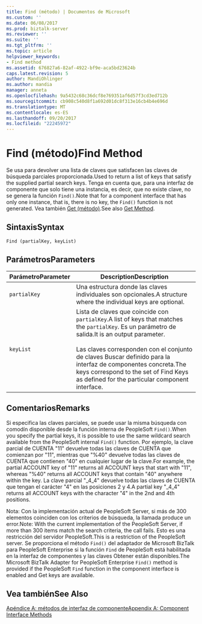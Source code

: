 ```yaml
---
title: Find (método) | Documentos de Microsoft
ms.custom: ''
ms.date: 06/08/2017
ms.prod: biztalk-server
ms.reviewer: ''
ms.suite: ''
ms.tgt_pltfrm: ''
ms.topic: article
helpviewer_keywords:
- Find method
ms.assetid: 676827a6-82af-4922-bf9e-aca5bd23624b
caps.latest.revision: 5
author: MandiOhlinger
ms.author: mandia
manager: anneta
ms.openlocfilehash: 9a5432c68c36dcf8e769351af6d57f3cd3ed712b
ms.sourcegitcommit: cb908c540d8f1a692d01dc8f313e16cb4b4e696d
ms.translationtype: MT
ms.contentlocale: es-ES
ms.lasthandoff: 09/20/2017
ms.locfileid: "22245972"
---
```

# <a name="find-method"></a><span data-ttu-id="9cf27-102">Find (método)</span><span class="sxs-lookup"><span data-stu-id="9cf27-102">Find Method</span></span>
<span data-ttu-id="9cf27-103">Se usa para devolver una lista de claves que satisfacen las claves de búsqueda parciales proporcionada.</span><span class="sxs-lookup"><span data-stu-id="9cf27-103">Used to return a list of keys that satisfy the supplied partial search keys.</span></span> <span data-ttu-id="9cf27-104">Tenga en cuenta que, para una interfaz de componente que solo tiene una instancia, es decir, que no existe clave, no se genera la función `Find()`.</span><span class="sxs-lookup"><span data-stu-id="9cf27-104">Note that for a component interface that has only one instance, that is, there is no key, the `Find()` function is not generated.</span></span> <span data-ttu-id="9cf27-105">Vea también [Get (método)](../core/get-method.md).</span><span class="sxs-lookup"><span data-stu-id="9cf27-105">See also [Get Method](../core/get-method.md).</span></span>  
  
## <a name="syntax"></a><span data-ttu-id="9cf27-106">Sintaxis</span><span class="sxs-lookup"><span data-stu-id="9cf27-106">Syntax</span></span>  
  
```  
Find (partialKey, keyList)  
```  
  
## <a name="parameters"></a><span data-ttu-id="9cf27-107">Parámetros</span><span class="sxs-lookup"><span data-stu-id="9cf27-107">Parameters</span></span>  
  
|<span data-ttu-id="9cf27-108">Parámetro</span><span class="sxs-lookup"><span data-stu-id="9cf27-108">Parameter</span></span>|<span data-ttu-id="9cf27-109">Description</span><span class="sxs-lookup"><span data-stu-id="9cf27-109">Description</span></span>|  
|---------------|-----------------|  
|`partialKey`|<span data-ttu-id="9cf27-110">Una estructura donde las claves individuales son opcionales.</span><span class="sxs-lookup"><span data-stu-id="9cf27-110">A structure where the individual keys are optional.</span></span>|  
|`keyList`|<span data-ttu-id="9cf27-111">Lista de claves que coincide con `partialKey`.</span><span class="sxs-lookup"><span data-stu-id="9cf27-111">A list of keys that matches the `partialKey`.</span></span> <span data-ttu-id="9cf27-112">Es un parámetro de salida.</span><span class="sxs-lookup"><span data-stu-id="9cf27-112">It is an output parameter.</span></span><br /><br /> <span data-ttu-id="9cf27-113">Las claves corresponden con el conjunto de claves Buscar definido para la interfaz de componentes concreta.</span><span class="sxs-lookup"><span data-stu-id="9cf27-113">The keys correspond to the set of Find Keys as defined for the particular component interface.</span></span>|  
  
## <a name="remarks"></a><span data-ttu-id="9cf27-114">Comentarios</span><span class="sxs-lookup"><span data-stu-id="9cf27-114">Remarks</span></span>  
 <span data-ttu-id="9cf27-115">Si especifica las claves parciales, se puede usar la misma búsqueda con comodín disponible desde la función interna de PeopleSoft `Find()`.</span><span class="sxs-lookup"><span data-stu-id="9cf27-115">When you specify the partial keys, it is possible to use the same wildcard search available from the PeopleSoft internal `Find()` function.</span></span> <span data-ttu-id="9cf27-116">Por ejemplo, la clave parcial de CUENTA "11" devuelve todas las claves de CUENTA que comienzan por "11", mientras que "%40" devuelve todas las claves de CUENTA que contienen "40" en cualquier lugar de la clave.</span><span class="sxs-lookup"><span data-stu-id="9cf27-116">For example, the partial ACCOUNT key of "11" returns all ACCOUNT keys that start with "11", whereas "%40" returns all ACCOUNT keys that contain "40" anywhere within the key.</span></span> <span data-ttu-id="9cf27-117">La clave parcial "_4_4" devuelve todas las claves de CUENTA que tengan el carácter "4" en las posiciones 2 y 4.</span><span class="sxs-lookup"><span data-stu-id="9cf27-117">A partial key "_4_4" returns all ACCOUNT keys with the character "4" in the 2nd and 4th positions.</span></span>  
  
 <span data-ttu-id="9cf27-118">Nota: Con la implementación actual de PeopleSoft Server, si más de 300 elementos coinciden con los criterios de búsqueda, la llamada produce un error.</span><span class="sxs-lookup"><span data-stu-id="9cf27-118">Note: With the current implementation of the PeopleSoft Server, if more than 300 items match the search criteria, the call fails.</span></span> <span data-ttu-id="9cf27-119">Esto es una restricción del servidor PeopleSoft.</span><span class="sxs-lookup"><span data-stu-id="9cf27-119">This is a restriction of the PeopleSoft server.</span></span> <span data-ttu-id="9cf27-120">Se proporciona el método `Find()` del adaptador de Microsoft BizTalk para PeopleSoft Enterprise si la función `Find` de PeopleSoft está habilitada en la interfaz de componentes y las claves Obtener están disponibles.</span><span class="sxs-lookup"><span data-stu-id="9cf27-120">The Microsoft BizTalk Adapter for PeopleSoft Enterprise `Find()` method is provided if the PeopleSoft `Find` function in the component interface is enabled and Get keys are available.</span></span>  
  
## <a name="see-also"></a><span data-ttu-id="9cf27-121">Vea también</span><span class="sxs-lookup"><span data-stu-id="9cf27-121">See Also</span></span>  
 [<span data-ttu-id="9cf27-122">Apéndice A: métodos de interfaz de componente</span><span class="sxs-lookup"><span data-stu-id="9cf27-122">Appendix A: Component Interface Methods</span></span>](../core/appendix-a-component-interface-methods.md)